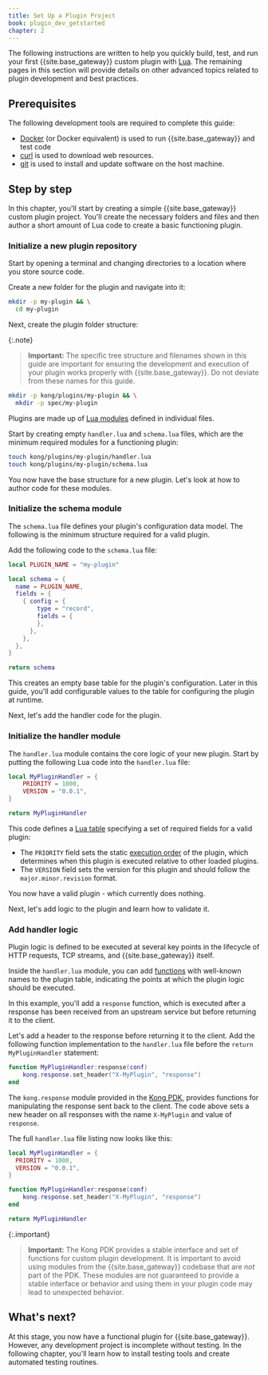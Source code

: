 ```yaml
---
title: Set Up a Plugin Project
book: plugin_dev_getstarted
chapter: 2
---
```


The following instructions are written to help you quickly build, test, and run your first 
{{site.base_gateway}} custom plugin with [Lua](http://www.lua.org/). The remaining pages in 
this section will provide details on other advanced topics related to 
plugin development and best practices.

## Prerequisites

The following development tools are required to complete this guide:

* [Docker](https://docs.docker.com/get-docker/) (or Docker equivalent) is used to run {{site.base_gateway}} and test code
* [curl](https://curl.se/) is used to download web resources. 
* [git](https://git-scm.com/book/en/v2/Getting-Started-Installing-Git) is used to install and update software on the host machine.

## Step by step

In this chapter, you'll start by creating a simple {{site.base_gateway}} custom plugin project. You'll
create the necessary folders and files and then author a short amount of Lua code to create a 
basic functioning plugin.

### Initialize a new plugin repository

Start by opening a terminal and changing directories to a location where you store source code. 

Create a new folder for the plugin and navigate into it:

```sh
mkdir -p my-plugin && \
  cd my-plugin
```

Next, create the plugin folder structure:

{:.note}
> **Important:** The specific tree structure and filenames shown in this guide are important for ensuring 
> the development and execution of your plugin works properly with {{site.base_gateway}}. Do not
> deviate from these names for this guide.

```sh
mkdir -p kong/plugins/my-plugin && \
  mkdir -p spec/my-plugin
```

Plugins are made up of [Lua modules](http://www.lua.org/manual/5.1/manual.html#5.3) defined in 
individual files. 

Start by creating empty `handler.lua` and `schema.lua` files, which are the minimum required modules
for a functioning plugin:

```sh
touch kong/plugins/my-plugin/handler.lua
touch kong/plugins/my-plugin/schema.lua
```

You now have the base structure for a new plugin. Let's look at how to author code for these modules.

### Initialize the schema module

 The `schema.lua` file defines your plugin's configuration data model. The following is the minimum structure 
 required for a valid plugin.

 Add the following code to the `schema.lua` file:

 ```lua
 local PLUGIN_NAME = "my-plugin"

 local schema = {
   name = PLUGIN_NAME,
   fields = {
     { config = {
         type = "record",
         fields = {
         },
       },
     },
   },
 }
 
 return schema
 ```
 
 This creates an empty base table for the plugin's configuration. 
 Later in this guide, you'll add configurable values to the table for configuring the plugin at runtime. 
 
 Next, let's add the handler code for the plugin.

### Initialize the handler module

 The `handler.lua` module contains the core logic of your new plugin.
 Start by putting the following Lua code into the `handler.lua` file:

 ```lua
 local MyPluginHandler = {
     PRIORITY = 1000,
     VERSION = "0.0.1",
 }

 return MyPluginHandler
 ```

 This code defines a [Lua table](https://www.lua.org/pil/2.5.html) specifying a set of required 
 fields for a valid plugin:

 * The `PRIORITY` field sets the static 
 [execution order](/gateway/{{page.release}}/plugin-development/custom-logic/#plugins-execution-order) 
 of the plugin, which determines when this plugin is executed relative to other loaded plugins.
 * The `VERSION` field sets the version for this plugin and should follow the `major.minor.revision` format.
 
You now have a valid plugin - which currently does nothing.

Next, let's add logic to the plugin and learn how to validate it.

### Add handler logic

Plugin logic is defined to be executed at several key points in the lifecycle of
HTTP requests, TCP streams, and {{site.base_gateway}} itself.

Inside the `handler.lua` module, you can add 
[functions](/gateway/{{page.release}}/plugin-development/custom-logic/#available-contexts)
with well-known names to the plugin table, indicating the points at which the plugin logic should be executed. 

In this example, you'll add a `response` function, which is executed after a response has been
received from an upstream service but before returning it to the client. 

Let's add a header to the response before returning it to the client. Add the following 
function implementation to the `handler.lua` file before the `return MyPluginHandler` statement:

```lua
function MyPluginHandler:response(conf)
    kong.response.set_header("X-MyPlugin", "response")
end
```

The `kong.response` module provided in the 
[Kong PDK](/gateway/{{page.release}}/plugin-development/pdk/), provides
functions for manipulating the response sent back to the client. The code above sets 
a new header on all responses with the name `X-MyPlugin` and value of `response`. 

The full `handler.lua` file listing now looks like this:

```lua
local MyPluginHandler = {
  PRIORITY = 1000,
  VERSION = "0.0.1",
}

function MyPluginHandler:response(conf)
    kong.response.set_header("X-MyPlugin", "response")
end

return MyPluginHandler
```

{:.important}
> **Important:** The Kong PDK provides a stable interface and set of functions for 
> custom plugin development. It is important to avoid using modules from 
> the {{site.base_gateway}} codebase that are *not* part of the PDK. These modules
> are not guaranteed to provide a stable interface or behavior and using them
> in your plugin code may lead to unexpected behavior.

## What's next?

At this stage, you now have a functional plugin for {{site.base_gateway}}. 
However, any development project is incomplete without testing. In the following chapter, 
you'll learn how to install testing tools and create automated testing routines.
